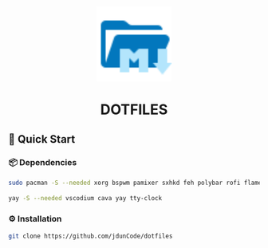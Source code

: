 <p align="center">
    <img src="https://raw.githubusercontent.com/PKief/vscode-material-icon-theme/ec559a9f6bfd399b82bb44393651661b08aaf7ba/icons/folder-markdown-open.svg" align="center" width="30%">
</p>
<h1 align="center">DOTFILES</h1>


## 🚀 Quick Start

### 📦 Dependencies
```sh
sudo pacman -S --needed xorg bspwm pamixer sxhkd feh polybar rofi flameshot fish alacritty nemo cmus micro neovim mpv dunst ranger picom xcolor ttf-font-awesome jdk-openjdk git dmenu brightnessctl zip unzip lsd openssh btop ttf-jetbrains-mono ttf-jetbrains-mono-nerd ttf-fira-code xclip telegram-desktop obsidian firefox virtualbox
```
```sh
yay -S --needed vscodium cava yay tty-clock
```

### ⚙️ Installation
```bash
git clone https://github.com/jdunCode/dotfiles
```
